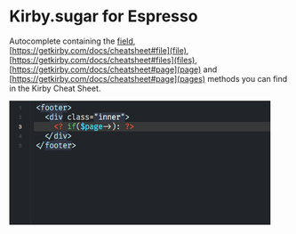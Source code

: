# Kirby.sugar for Espresso

Autocomplete containing the [field](https://getkirby.com/docs/cheatsheet#field-methods), [https://getkirby.com/docs/cheatsheet#file](file), [https://getkirby.com/docs/cheatsheet#files](files), [https://getkirby.com/docs/cheatsheet#page](page) and [https://getkirby.com/docs/cheatsheet#page](pages) methods you can find in the Kirby Cheat Sheet.

![Kirby.sugar](preview.gif?raw=true "Preview")